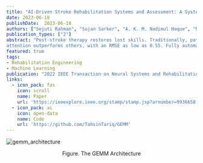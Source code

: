 ```yaml
---
title: "AI-Driven Stroke Rehabilitation Systems and Assessment: A Systematic Review"
date: 2023-06-18
publishDate:  2023-06-18
authors: ["Sejuti Rahman", "Sujan Sarker", "A. K. M. Nadimul Haque", "Monisha Mushtary Uttsha", "Md Fokhrul Islam","**Swakshar Deb**"]
publication_types: ["2"]
abstract: "Post-stroke therapy restores lost skills. Traditionally, patients are supported by skilled therapists who monitor their progress and evaluate the program’s effectiveness. Due to a shortage of qualified therapists, rehabilitation facilities are both expensive and inadequate. Furthermore, evaluations may be subjective and prone to errors. These limitations motivate the researchers to devise automated systems with minimal human intervention, therapist-like assessment, and broader outreach. This article reviews seminal works from 2013 onwards, qualitatively and quantitatively adapting the PRISMA approach to examine the potential of robot-assisted, virtual reality-based rehabilitation and automated assessments through data-driven learning. Extensive experimentation on KIMORE and UIPRMD datasets reveal high agreement between automated methods and therapists. Our investigation shows that deep learning with spatio-temporal skeleton data and dynamic
attention outperforms others, with an RMSE as low as 0.55. Fully automated rehabilitation is still in development, but, being an active research topic, it could hasten objective assessment and improve outreach."
featured: true
tags:
- Rehabilitation Engineering
- Machine Learning
publication: "2022 IEEE Transaction on Neural Systems and Rehabilitation Engineering (TNSRE)"
links:
  - icon_pack: fas
    icon: scroll
    name: Paper
    url: 'https://ieeexplore.ieee.org/stamp/stamp.jsp?arnumber=9936658'
  - icon_pack: ai
    icon: open-data
    name: Code
    url: 'https://github.com/TahsinTariq/GEMM'
---
```


![gemm_architecture](https://user-images.githubusercontent.com/62146852/232325513-e9de077e-49d3-4ce0-b090-6360054c55ca.png)
<p style="text-align:center"> Figure. The GEMM Architecture </p>